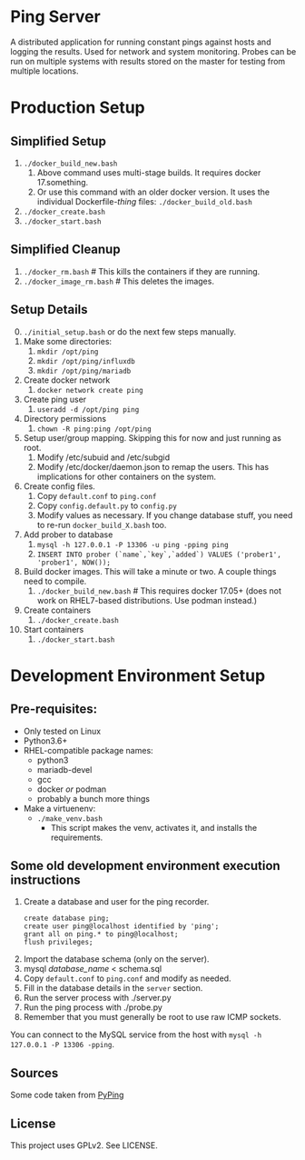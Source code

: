 # Ping Server

A distributed application for running constant pings against hosts and logging the results. Used for network and system monitoring. Probes can be run on multiple systems with results stored on the master for testing from multiple locations.

# Production Setup

## Simplified Setup
1. `./docker_build_new.bash`
   1. Above command uses multi-stage builds. It requires docker 17.something.
   2. Or use this command with an older docker version. It uses the individual Dockerfile-*thing* files: `./docker_build_old.bash`
1. `./docker_create.bash`
1. `./docker_start.bash`

## Simplified Cleanup
1. `./docker_rm.bash`   # This kills the containers if they are running.
1. `./docker_image_rm.bash`   # This deletes the images.

## Setup Details
0. `./initial_setup.bash` or do the next few steps manually.
1. Make some directories:
   1. `mkdir /opt/ping`
   2. `mkdir /opt/ping/influxdb`
   2. `mkdir /opt/ping/mariadb`
2. Create docker network
   1. `docker network create ping`
3. Create ping user
   1. `useradd -d /opt/ping ping`
4. Directory permissions
   1. `chown -R ping:ping /opt/ping`
5. Setup user/group mapping. Skipping this for now and just running as root.
   1. Modify /etc/subuid and /etc/subgid
   2. Modify /etc/docker/daemon.json to remap the users. This has implications for other containers on the system.
0. Create config files.
   1. Copy `default.conf` to `ping.conf`
   1. Copy `config.default.py` to `config.py`
   2. Modify values as necessary. If you change database stuff, you need to re-run `docker_build_X.bash` too.
0. Add prober to database
   1. `mysql -h 127.0.0.1 -P 13306 -u ping -pping ping`
   1. ```INSERT INTO prober (`name`,`key`,`added`) VALUES ('prober1', 'prober1', NOW());```
8. Build docker images. This will take a minute or two. A couple things need to compile.
   1. `./docker_build_new.bash`   # This requires docker 17.05+
   (does not work on RHEL7-based distributions. Use podman instead.)
6. Create containers
   1. `./docker_create.bash`
7. Start containers
   1. `./docker_start.bash`




# Development Environment Setup

## Pre-requisites:

- Only tested on Linux
- Python3.6+
- RHEL-compatible package names:
  - python3
  - mariadb-devel
  - gcc
  - docker *or* podman
  - probably a bunch more things
- Make a virtuenenv:
  - `./make_venv.bash`
    - This script makes the venv, activates it, and installs the requirements.

## Some old development environment execution instructions
1. Create a database and user for the ping recorder.
    ```
    create database ping;
    create user ping@localhost identified by 'ping';
    grant all on ping.* to ping@localhost;
    flush privileges;
    ```
2. Import the database schema (only on the server).
  1. mysql *database_name* < schema.sql
1. Copy `default.conf` to `ping.conf` and modify as needed.
  1. Fill in the database details in the `server` section.
2. Run the server process with ./server.py
3. Run the ping process with ./probe.py
  1. Remember that you must generally be root to use raw ICMP sockets.

 You can connect to the MySQL service from the host with `mysql -h 127.0.0.1 -P 13306 -pping`.

## Sources

Some code taken from [PyPing](https://github.com/Akhavi/pyping)

## License

This project uses GPLv2. See LICENSE.
